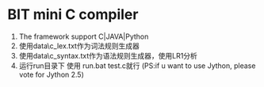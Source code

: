 ﻿# BIT mini C compiler
1. The framework support C|JAVA|Python 
2. 使用data\c_lex.txt作为词法规则生成器
3. 使用data\c_syntax.txt作为语法规则生成器，使用LR1分析
4. 运行run目录下 使用 run.bat test.c就行
(PS:if u want to use Jython, please vote for Jython 2.5)
